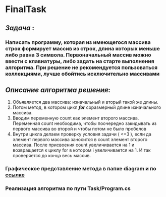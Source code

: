 # FinalTask
## *Задача* : 
### Написать программу, которая из имеющегося массива строк формирует массив из строк, длина которых меньше либо равна 3 символа. Первоначальный массив можно ввести с клавиатуры, либо задать на старте выполнения алгоритма. При решение не рекомендуется пользоваться коллекциями, лучше обойтись исключительно массивами

## *Описание алгоритма решения*:

1. Объявляется два массива: изначальный и вторый такой же длины. 
2. Потом метод, в котором цикл ***for*** соразмерный длине изначального массива.
3. Вводим переменную count как элемент второго массива. Переменная count необходима, чтобы поочередно закидывать из первого массива во второй и чтобы потом не было пробелов
4. Внутри цикла делаем проверку условия задачи ( <=3 ), если да элемент первого массива заносится в count элемент второго массива. После присвоения count увеличивается  на 1 и возвращается к циклу for в котором i увеличивается на 1. И так проверяется до конца весь массив.

### Графическое представление метода в папке diagram и по [ссылке](https://viewer.diagrams.net/?tags=%7B%7D&highlight=0000ff&edit=_blank&layers=1&nav=1&title=%D0%943%20%E2%84%963#Uhttps%3A%2F%2Fdrive.google.com%2Fuc%3Fid%3D1xY3yFIp23Do336jzSwzIA5cw6AKX2bzX%26export%3Ddownload) 
### Реализация алгоритма по пути Task/Program.cs
